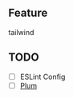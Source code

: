 ## Feature

tailwind

## TODO

- [ ] ESLint Config
- [ ] [Plum](https://github.com/antfu/antfu.me/blob/master/src/components/Plum.vue)
